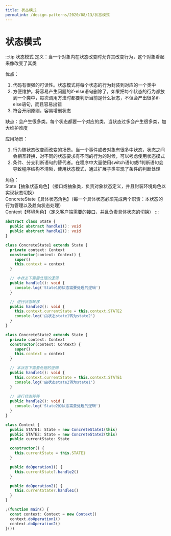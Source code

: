 ```yaml
---
title: 状态模式
permalink: /design-patterns/2020/08/13/状态模式
---
```


# 状态模式
:::tip 状态模式
定义：当一个对象内在状态改变时允许其改变行为，这个对象看起来像改变了其类

优点：<br>
1. 代码有很强的可读性。状态模式将每个状态的行为封装到对应的一个类中<br>
2. 方便维护。将容易产生问题的if-else语句删除了，如果把每个状态的行为都放到一个类中，每次调用方法时都要判断当前是什么状态，不但会产出很多if-else语句，而且容易出错<br>
3. 符合开闭原则，容易增删状态

缺点：会产生很多类。每个状态都要一个对应的类，当状态过多会产生很多类，加大维护难度

应用场景：<br>
1. 行为随状态改变而改变的场景。当一个事件或者对象有很多中状态，状态之间会相互转换，对不同的状态要求有不同的行为的时候，可以考虑使用状态模式<br>
2. 条件、分支判断语句的替代者。在程序中大量使用switch语句或if判断语句会导致程序结构不清晰，使用状态模式，通过扩展子类实现了条件的判断处理

角色：<br>
      State【抽象状态角色】（接口或抽象类，负责对象状态定义，并且封装环境角色以实现状态切换）<br>
      ConcreteState【具体状态角色】（每一个具体状态必须完成两个职责：本状态的行为管理以及趋向状态处理）<br>
      Context【环境角色】（定义客户端需要的接口，并且负责具体状态的切换）
:::
```ts
abstract class State {
  public abstract handle1(): void
  public abstract handle2(): void
}

class ConcreteState1 extends State {
  private context: Context
  constructor(context: Context) {
    super()
    this.context = context
  }

  // 本状态下需要处理的逻辑
  public handle1(): void {
    console.log('State1的状态需要处理的逻辑')
  }

  // 进行状态转移
  public handle2(): void {
    this.context.currentState = this.context.STATE2
    console.log('由状态state1转为state2')
  }
}

class ConcreteState2 extends State {
  private context: Context
  constructor(context: Context) {
    super()
    this.context = context
  }

  // 本状态下需要处理的逻辑
  public handle1(): void {
    this.context.currentState = this.context.STATE1
    console.log('由状态state2转为state1')
  }
  
  // 进行状态转移
  public handle2(): void {
    console.log('State2的状态需要处理的逻辑')
  }
}

class Context {
  public STATE1: State = new ConcreteState1(this)
  public STATE2: State = new ConcreteState2(this)
  public currentState: State

  constructor() {
    this.currentState = this.STATE1
  }

  public doOperation1() {
    this.currentState?.handle2()
  }

  public doOperation2() {
    this.currentState?.handle1()
  }
}

;(function main() {
  const context: Context = new Context()
  context.doOperation1()
  context.doOperation2()
}())
```

